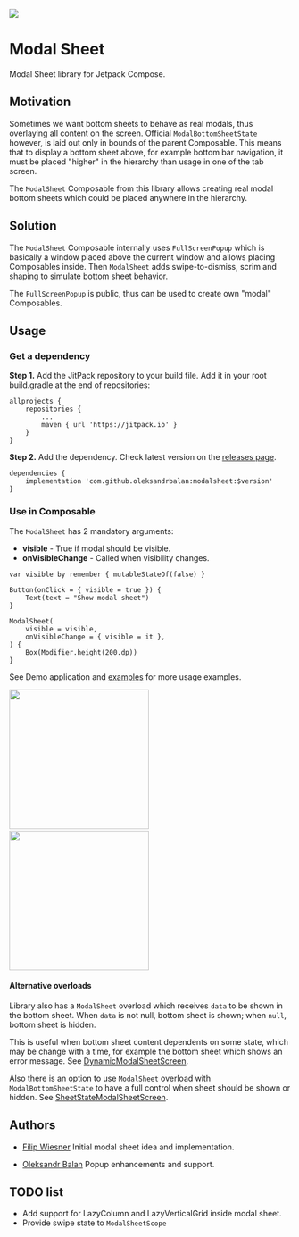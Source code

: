 [![](https://jitpack.io/v/oleksandrbalan/modalsheet.svg)](https://jitpack.io/#oleksandrbalan/modalsheet)

# Modal Sheet

Modal Sheet library for Jetpack Compose.

## Motivation

Sometimes we want bottom sheets to behave as real modals, thus overlaying all content on the screen. Official `ModalBottomSheetState` however, is laid out only in bounds of the parent Composable. This means that to display a bottom sheet above, for example bottom bar navigation, it must be placed "higher" in the hierarchy than usage in one of the tab screen.

The `ModalSheet` Composable from this library allows creating real modal bottom sheets which could be placed anywhere in the hierarchy. 

## Solution

The `ModalSheet` Composable internally uses `FullScreenPopup` which is basically a window placed above the current window and allows placing Composables inside. Then `ModalSheet` adds swipe-to-dismiss, scrim and shaping to simulate bottom sheet behavior.

The `FullScreenPopup` is public, thus can be used to create own "modal" Composables.

## Usage

### Get a dependency

**Step 1.** Add the JitPack repository to your build file.
Add it in your root build.gradle at the end of repositories:
```
allprojects {
    repositories {
        ...
        maven { url 'https://jitpack.io' }
    }
}
```

**Step 2.** Add the dependency.
Check latest version on the [releases page](https://github.com/oleksandrbalan/modalsheet/releases).
```
dependencies {
    implementation 'com.github.oleksandrbalan:modalsheet:$version'
}
```

### Use in Composable

The `ModalSheet` has 2 mandatory arguments:
* **visible** - True if modal should be visible.
* **onVisibleChange** -  Called when visibility changes.

```
var visible by remember { mutableStateOf(false) }

Button(onClick = { visible = true }) {
    Text(text = "Show modal sheet")
}

ModalSheet(
    visible = visible,
    onVisibleChange = { visible = it },
) {
    Box(Modifier.height(200.dp))
}
```

See Demo application and [examples](demo/src/main/kotlin/eu/wewox/modalsheet/screens) for more usage examples.

<img src="https://user-images.githubusercontent.com/20944869/166837599-3b7423db-cee1-4444-b760-3986bc1aa695.gif" width="250" />&emsp;<img src="https://user-images.githubusercontent.com/20944869/166837878-06c73b4e-6b6e-4eae-ab91-56ba2dffbb8d.gif" width="250" />


#### Alternative overloads

Library also has a `ModalSheet` overload which receives `data` to be shown in the bottom sheet. When `data` is not null, bottom sheet is shown; when `null`, bottom sheet is hidden.

This is useful when bottom sheet content dependents on some state, which may be change with a time, for example the bottom sheet which shows an error message. See [DynamicModalSheetScreen](demo/src/main/kotlin/eu/wewox/modalsheet/screens/DynamicModalSheetScreen).

Also there is an option to use `ModalSheet` overload with `ModalBottomSheetState` to have a full control when sheet should be shown or hidden. See [SheetStateModalSheetScreen](demo/src/main/kotlin/eu/wewox/modalsheet/screens/SheetStateModalSheetScreen).

## Authors

* [Filip Wiesner](https://github.com/wooodenleg) Initial modal sheet idea and implementation.

* [Oleksandr Balan](https://github.com/oleksandrbalan) Popup enhancements and support.


## TODO list

* Add support for LazyColumn and LazyVerticalGrid inside modal sheet.
* Provide swipe state to `ModalSheetScope`
